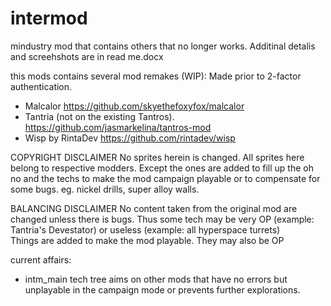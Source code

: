 # intermod
mindustry mod that contains others that no longer works. Additinal detalis and screehshots are in read me.docx

this mods contains several mod remakes (WIP): Made prior to 2-factor authentication. 
- Malcalor https://github.com/skyethefoxyfox/malcalor
- Tantria (not on the existing Tantros). https://github.com/jasmarkelina/tantros-mod
- Wisp by RintaDev https://github.com/rintadev/wisp

COPYRIGHT DISCLAIMER
No sprites herein is changed. All sprites here belong to respective modders. 
Except the ones are added to fill up the oh no and the techs to make the mod campaign playable or to compensate for some bugs. 
eg. nickel drills, super alloy walls. 

BALANCING DISCLAIMER
No content taken from the original mod are changed unless there is bugs. 
Thus some tech may be very OP (example: Tantria's Devestator) or useless (example: all hyperspace turrets)  
Things are added to make the mod playable. They may also be OP 

current affairs: 
- intm_main tech tree aims on other mods that have no errors but unplayable in the campaign mode or prevents further explorations.     

